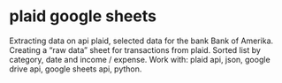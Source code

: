 # plaid google sheets

Extracting data on api plaid, selected data for the bank
Bank of Amerika. Creating a “raw data” sheet for transactions from plaid. Sorted list by category, date and income / expense.
Work with:
plaid api, json, google drive api, google sheets api, python.
